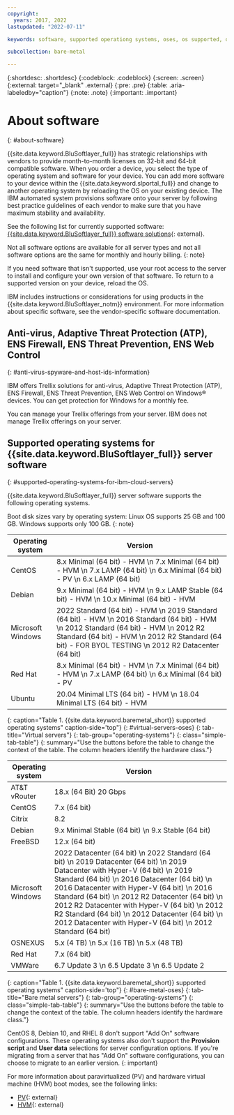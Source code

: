 ```yaml
---
copyright:
  years: 2017, 2022
lastupdated: "2022-07-11"

keywords: software, supported operationg systems, oses, os supported, operating system support

subcollection: bare-metal

---
```


{:shortdesc: .shortdesc}
{:codeblock: .codeblock}
{:screen: .screen}
{:external: target="_blank" .external}
{:pre: .pre}
{:table: .aria-labeledby="caption"}
{:note: .note}
{:important: .important}

# About software
{: #about-software}

{{site.data.keyword.BluSoftlayer_full}} has strategic relationships with vendors to provide month-to-month licenses on 32-bit and 64-bit compatible software. When you order a device, you select the type of operating system and software for your device. You can add more software to your device within the {{site.data.keyword.slportal_full}} and change to another operating system by reloading the OS on your existing device. The IBM automated system provisions software onto your server by following best practice guidelines of each vendor to make sure that you have maximum stability and availability.

See the following list for currently supported software: [{{site.data.keyword.BluSoftlayer_full}} software solutions](https://cloud.ibm.com/catalog#software){: external}.

Not all software options are available for all server types and not all software options are the same for monthly and hourly billing.
{: note}

If you need software that isn't supported, use your root access to the server to install and configure your own version of that software. To return to a supported version on your device, reload the OS.

IBM includes instructions or considerations for using products in the {{site.data.keyword.BluSoftlayer_notm}} environment. For more information about specific software, see the vendor-specific software documentation.

## Anti-virus, Adaptive Threat Protection (ATP), ENS Firewall, ENS Threat Prevention, ENS Web Control
{: #anti-virus-spyware-and-host-ids-information}

IBM offers Trellix solutions for anti-virus, Adaptive Threat Protection (ATP), ENS Firewall, ENS Threat Prevention, ENS Web Control on Windows&reg; devices. You can get protection for Windows for a monthly fee.

You can manage your Trellix offerings from your server. IBM does not manage Trellix offerings on your server.

## Supported operating systems for {{site.data.keyword.BluSoftlayer_full}} server software
{: #supported-operating-systems-for-ibm-cloud-servers}

{{site.data.keyword.BluSoftlayer_full}} server software supports the following operating systems. 

Boot disk sizes vary by operating system: Linux OS supports 25 GB and 100 GB. Windows supports only 100 GB.
{: note}

| Operating system | Version |
| --- | --- |
| CentOS | 8.x Minimal (64 bit) - HVM  \n 7.x Minimal (64 bit) - HVM  \n 7.x LAMP (64 bit)  \n 6.x Minimal (64 bit) - PV  \n 6.x LAMP (64 bit) |
| Debian | 9.x Minimal (64 bit) - HVM  \n 9.x LAMP Stable (64 bit) - HVM  \n 10.x Minimal (64 bit) - HVM |
| Microsoft Windows | 2022 Standard (64 bit) - HVM \n 2019 Standard (64 bit) - HVM  \n 2016 Standard (64 bit) - HVM  \n 2012 Standard (64 bit) - HVM  \n 2012 R2 Standard (64 bit) - HVM  \n 2012 R2 Standard (64 bit) - FOR BYOL TESTING  \n 2012 R2 Datacenter (64 bit) |
| Red Hat | 8.x Minimal (64 bit) - HVM  \n 7.x Minimal (64 bit) - HVM  \n 7.x LAMP (64 bit)  \n 6.x Minimal (64 bit) - PV |
| Ubuntu | 20.04 Minimal LTS (64 bit) - HVM  \n 18.04 Minimal LTS (64 bit) - HVM |
{: caption="Table 1. {{site.data.keyword.baremetal_short}} supported operating systems" caption-side='top"}
{: #virtual-servers-oses}
{: tab-title="Virtual servers"}
{: tab-group="operating-systems"}
{: class="simple-tab-table"}
{: summary="Use the buttons before the table to change the context of the table. The column headers identify the hardware class."}

| Operating system | Version |
| --- | --- | 
| AT&T vRouter | 18.x (64 Bit) 20 Gbps |
| CentOS | 7.x (64 bit) |
| Citrix | 8.2 | 
| Debian | 9.x Minimal Stable (64 bit)  \n 9.x Stable (64 bit) |
| FreeBSD | 12.x (64 bit) |
| Microsoft Windows | 2022 Datacenter (64 bit)  \n 2022 Standard (64 bit)  \n 2019 Datacenter (64 bit)  \n 2019 Datacenter with Hyper-V (64 bit)  \n 2019 Standard (64 bit)  \n 2016 Datacenter (64 bit)  \n 2016 Datacenter with Hyper-V (64 bit)  \n 2016 Standard (64 bit)  \n 2012 R2 Datacenter (64 bit)  \n 2012 R2 Datacenter with Hyper-V (64 bit)  \n 2012 R2 Standard (64 bit)  \n 2012 Datacenter (64 bit)  \n 2012 Datacenter with Hyper-V (64 bit)  \n 2012 Standard (64 bit) |
| OSNEXUS | 5.x (4 TB)  \n 5.x (16 TB)  \n 5.x (48 TB) |
| Red Hat | 7.x (64 bit)
| VMWare | 6.7 Update 3  \n 6.5 Update 3  \n 6.5 Update 2 |
{: caption="Table 1. {{site.data.keyword.baremetal_short}} supported operating systems" caption-side='top"}
{: #bare-metal-oses}
{: tab-title="Bare metal servers"}
{: tab-group="operating-systems"}
{: class="simple-tab-table"}
{: summary="Use the buttons before the table to change the context of the table. The column headers identify the hardware class."}

CentOS 8, Debian 10, and RHEL 8 don't support "Add On" software configurations. These operating systems also don't support the **Provision script** and **User data** selections for server configuration options. If you're migrating from a server that has "Add On" software configurations, you can choose to migrate to an earlier version.
{: important}

For more information about paravirtualized (PV) and hardware virtual machine (HVM) boot modes, see the following links:
* [PV](/docs/overview?topic=overview-glossary#x9736806){: external}
* [HVM](/docs/overview?topic=overview-glossary#x9736811){: external}
